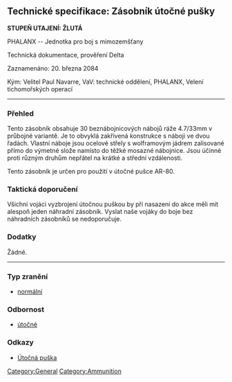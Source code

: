 ## Technické specifikace: Zásobník útočné pušky

**STUPEŇ UTAJENÍ: ŽLUTÁ**

PHALANX -- Jednotka pro boj s mimozemšťany

Technická dokumentace, prověření Delta

Zaznamenáno: 20. března 2084

Kým: Velitel Paul Navarre, VaV: technické oddělení, PHALANX, Velení
tichomořských operací

------------------------------------------------------------------------

### Přehled

Tento zásobník obsahuje 30 beznábojnicových nábojů ráže 4.7/33mm v
průbojné variantě. Je to obvyklá zakřivená konstrukce s náboji ve dvou
řadách. Vlastní náboje jsou ocelové střely s wolframovým jádrem
zalisované přímo do výmetné slože namísto do těžké mosazné nábojnice.
Jsou účinné proti různým druhům nepřátel na krátké a střední
vzdálenosti.

Tento zásobník je určen pro použití v útočné pušce AR-80.

### Taktická doporučení

Všichni vojáci vyzbrojení útočnou puškou by při nasazení do akce měli
mít alespoň jeden náhradní zásobník. Vyslat naše vojáky do boje bez
náhradních zásobníků se nedoporučuje.

### Dodatky

Žádné.

------------------------------------------------------------------------

### Typ zranění

- [normální](Damage/normal "wikilink")

### Odbornost

- [útočné](Skills/assault "wikilink")

### Odkazy

- [Útočná puška](Vybavení/Hlavní_zbraně/Útočná_puška "wikilink")

[Category:General](Category:General "wikilink")
[Category:Ammunition](Category:Ammunition "wikilink")